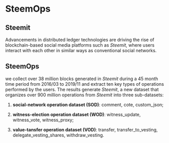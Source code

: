# SteemOps
## Steemit
Advancements in distributed ledger technologies are driving the rise of blockchain-based social media platforms such as *Steemit*, where users interact with each other in similar ways as conventional social networks. 

## SteemOps
we collect over 38 million blocks generated in *Steemit* during a 45 month time period from 2016/03 to 2019/11 and extract ten key types of operations performed by the users.
The results generate *Steemit*, a new dataset that organizes over 900 million operations from *Steemit* into three sub-datasets:

1. **social-network operation dataset (SOD)**: comment, cote, custom_json;

2. **witness-election operation dataset (WOD)**: witness_update, witness_vote, witness_proxy;

3. **value-tansfer operation dataset (VOD)**: transfer, transfer_to_vesting, delegate_vesting_shares, withdraw_vesting.
